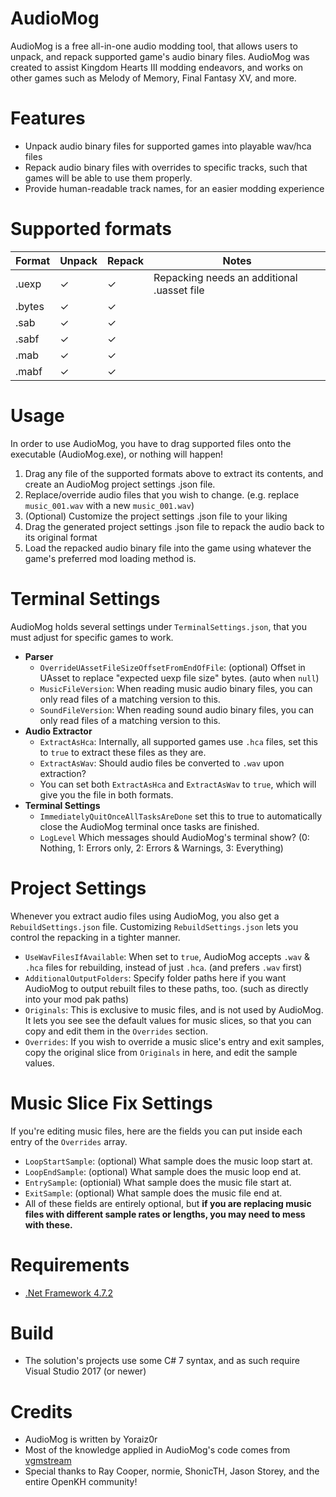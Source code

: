 # AudioMog
AudioMog is a free all-in-one audio modding tool, that allows users to unpack, and repack supported game's audio binary files.
AudioMog was created to assist Kingdom Hearts III modding endeavors, and works on other games such as Melody of Memory, Final Fantasy XV, and more.


# Features
- Unpack audio binary files for supported games into playable wav/hca files
- Repack audio binary files with overrides to specific tracks, such that games will be able to use them properly.
- Provide human-readable track names, for an easier modding experience


# Supported formats
Format | Unpack | Repack | Notes
--- | --- | --- | ---
.uexp | ✓ | ✓ | Repacking needs an additional .uasset file
.bytes | ✓ | ✓ | 
.sab | ✓ | ✓ | 
.sabf | ✓ | ✓ | 
.mab | ✓ | ✓ |
.mabf | ✓ | ✓ |


# Usage
In order to use AudioMog, you have to drag supported files onto the executable (AudioMog.exe), or nothing will happen! 
1. Drag any file of the supported formats above to extract its contents, and create an AudioMog project settings .json file.
2. Replace/override audio files that you wish to change. (e.g. replace `music_001.wav` with a new `music_001.wav`)
3. (Optional) Customize the project settings .json file to your liking
4. Drag the generated project settings .json file to repack the audio back to its original format
5. Load the repacked audio binary file into the game using whatever the game's preferred mod loading method is.


# Terminal Settings
AudioMog holds several settings under `TerminalSettings.json`, that you must adjust for specific games to work.
* **Parser**
  * `OverrideUAssetFileSizeOffsetFromEndOfFile`: (optional) Offset in UAsset to replace "expected uexp file size" bytes. (auto when `null`)
  * `MusicFileVersion`: When reading music audio binary files, you can only read files of a matching version to this.
  * `SoundFileVersion`: When reading sound audio binary files, you can only read files of a matching version to this.
* **Audio Extractor**
  * `ExtractAsHca`: Internally, all supported games use `.hca` files, set this to `true` to extract these files as they are.
  * `ExtractAsWav`: Should audio files be converted to `.wav` upon extraction?
  * You can set both `ExtractAsHca` and `ExtractAsWav` to `true`, which will give you the file in both formats.
* **Terminal Settings**
  * `ImmediatelyQuitOnceAllTasksAreDone` set this to true to automatically close the AudioMog terminal once tasks are finished.
  * `LogLevel` Which messages should AudioMog's terminal show? (0: Nothing, 1: Errors only, 2: Errors & Warnings, 3: Everything)


# Project Settings
Whenever you extract audio files using AudioMog, you also get a `RebuildSettings.json` file.
Customizing `RebuildSettings.json` lets you control the repacking in a tighter manner.
- `UseWavFilesIfAvailable`: When set to `true`, AudioMog accepts `.wav` & `.hca` files for rebuilding, instead of just `.hca`. (and prefers `.wav` first)
- `AdditionalOutputFolders`: Specify folder paths here if you want AudioMog to output rebuilt files to these paths, too. (such as directly into your mod pak paths)
- `Originals`: This is exclusive to music files, and is not used by AudioMog. It lets you see see the default values for music slices, so that you can copy and edit them in the `Overrides` section.
- `Overrides`: If you wish to override a music slice's entry and exit samples, copy the original slice from `Originals` in here, and edit the sample values.  
  
  
# Music Slice Fix Settings
If you're editing music files, here are the fields you can put inside each entry of the `Overrides` array.
- `LoopStartSample`: (optional) What sample does the music loop start at.
- `LoopEndSample`: (optional) What sample does the music loop end at.
- `EntrySample`: (optionial) What sample does the music file start at.
- `ExitSample`: (optional) What sample does the music file end at.
- All of these fields are entirely optional, but **if you are replacing music files with different sample rates or lengths, you may need to mess with these.**


# Requirements
- [.Net Framework 4.7.2](https://dotnet.microsoft.com/download/dotnet-framework/net472)


# Build
- The solution's projects use some C# 7 syntax, and as such require Visual Studio 2017 (or newer)


# Credits
- AudioMog is written by Yoraiz0r
- Most of the knowledge applied in AudioMog's code comes from [vgmstream](https://github.com/vgmstream/vgmstream)
- Special thanks to Ray Cooper, normie, ShonicTH, Jason Storey, and the entire OpenKH community!
